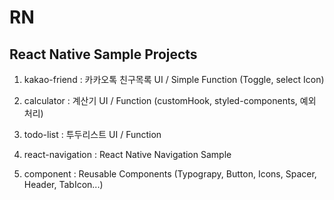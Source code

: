 # RN

## React Native Sample Projects

1. kakao-friend : 카카오톡 친구목록 UI / Simple Function (Toggle, select Icon)

2. calculator : 계산기 UI / Function (customHook, styled-components, 예외 처리)

3. todo-list : 투두리스트 UI / Function

4. react-navigation : React Native Navigation Sample

5. component : Reusable Components (Typograpy, Button, Icons, Spacer, Header, TabIcon...)
